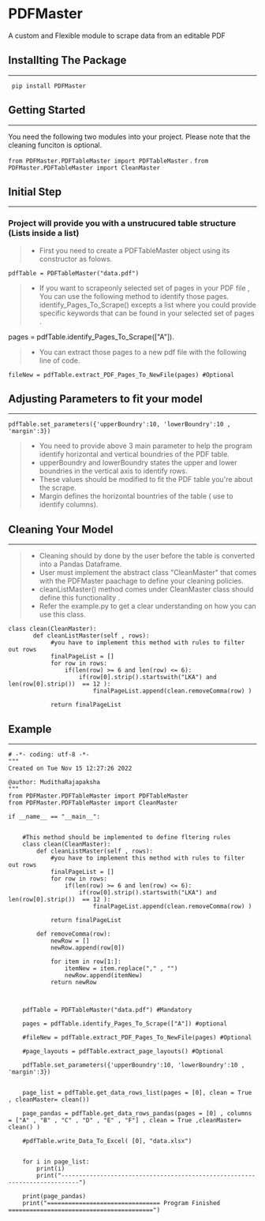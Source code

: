 # PDFMaster
A custom and Flexible module to scrape data from an editable PDF

## Installting The Package
--------------------
` pip install PDFMaster`


## Getting Started
---------------------
You need the following two modules into your project. Please note that the cleaning funciton is optional.

`from PDFMaster.PDFTableMaster import PDFTableMaster` .
`from PDFMaster.PDFTableMaster import CleanMaster`



## Initial Step
---------------------
### Project will provide you with a unstrucured table structure (Lists inside a list)

> - First you need to create a PDFTableMaster object using its constructor as folows.

`pdfTable = PDFTableMaster("data.pdf")`


> -  If you want to scrapeonly selected set of pages in your PDF file , You can use the following method to identify those pages.
    identify_Pages_To_Scrape() excepts a list where you could provide specific keywords that can be found in your selected set of pages .

pages = pdfTable.identify_Pages_To_Scrape(["A"]).


> -  You can extract those pages to a new pdf file with the following line of code.
    
`fileNew = pdfTable.extract_PDF_Pages_To_NewFile(pages) #Optional`


## Adjusting Parameters to fit your model
---------------------
`pdfTable.set_parameters({'upperBoundry':10, 'lowerBoundry':10 , 'margin':3})`

> - You need to provide above 3 main parameter to help the program identify horizontal and vertical boundries of the PDF table.
> - upperBoundry and lowerBoundry states the upper and lower boundries in the vertical axis to identify rows.
> - These values should be modified to fit the PDF table you're about the scrape.
> - Margin defines the horizontal bountries of the table ( use to identify columns).


## Cleaning Your Model
----------------------

> - Cleaning should by done by the user before the table is converted into a Pandas Dataframe.
> - User must implement the abstract class "CleanMaster" that comes with the PDFMaster paachage to define your cleaning policies.
> - cleanListMaster() method comes under CleanMaster class should define this functionality .
> - Refer the example.py to get a clear understanding on how you can use this class.

```
class clean(CleanMaster):
       def cleanListMaster(self , rows):
            #you have to implement this method with rules to filter out rows
            finalPageList = []
            for row in rows:
                if(len(row) >= 6 and len(row) <= 6):
                    if(row[0].strip().startswith("LKA") and len(row[0].strip())  == 12 ):
                        finalPageList.append(clean.removeComma(row) )   
        
            return finalPageList 
```



## Example
----------------------------------------

```
# -*- coding: utf-8 -*-
"""
Created on Tue Nov 15 12:27:26 2022

@author: MudithaRajapaksha
"""
from PDFMaster.PDFTableMaster import PDFTableMaster
from PDFMaster.PDFTableMaster import CleanMaster

if __name__ == "__main__":
    
    
    #This method should be implemented to define fltering rules
    class clean(CleanMaster):
        def cleanListMaster(self , rows):
            #you have to implement this method with rules to filter out rows
            finalPageList = []
            for row in rows:
                if(len(row) >= 6 and len(row) <= 6):
                    if(row[0].strip().startswith("LKA") and len(row[0].strip())  == 12 ):
                        finalPageList.append(clean.removeComma(row) )   
          
            return finalPageList
    
        def removeComma(row):
            newRow = []
            newRow.append(row[0])
            
            for item in row[1:]:
                itemNew = item.replace("," , "")
                newRow.append(itemNew)
            return newRow
        
        
    
    pdfTable = PDFTableMaster("data.pdf") #Mandatory
    
    pages = pdfTable.identify_Pages_To_Scrape(["A"]) #optional
    
    #fileNew = pdfTable.extract_PDF_Pages_To_NewFile(pages) #Optional
    
    #page_layouts = pdfTable.extract_page_layouts() #Optional
    
    pdfTable.set_parameters({'upperBoundry':10, 'lowerBoundry':10 , 'margin':3})
    
    
    page_list = pdfTable.get_data_rows_list(pages = [0], clean = True , cleanMaster= clean()) 
   
    page_pandas = pdfTable.get_data_rows_pandas(pages = [0] , columns = ["A" , "B" , "C" , "D" , "E" , "F"] , clean = True ,cleanMaster= clean() )
    
    #pdfTable.write_Data_To_Excel( [0], "data.xlsx")
    
      
    for i in page_list:
        print(i)
        print("---------------------------------------------------------------------------")
    
    print(page_pandas)
    print("================================ Program Finished =========================================")
    
    


    

```
